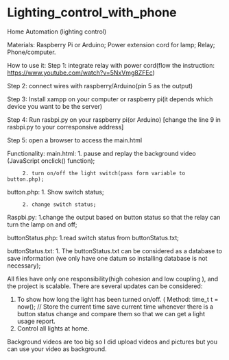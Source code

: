 # Lighting_control_with_phone


Home Automation (lighting control)

Materials: Raspberry Pi or Arduino;
        Power extension cord for lamp;
        Relay;
        Phone/computer.



How to use it:
Step 1: integrate relay with power cord(flow the instruction: https://www.youtube.com/watch?v=5NxVmg8ZFEc)

Step 2: connect wires with raspberry/Arduino(pin 5 as the output)

Step 3: Install xampp on your computer or raspberry pi(it depends which device you want 
to be the server)

Step 4: Run rasbpi.py on your raspberry pi(or Arduino) [change the line 9 in rasbpi.py to your corresponsive address]

Step 5: open a browser to access the main.html


Functionality:
 main.html: 1. pause and replay the background video (JavaScript onclick() function);

         2. turn on/off the light switch(pass form variable to button.php);

button.php: 1. Show switch status;

         2. change switch status;

Raspbi.py: 1.change the output based on button status so that the relay can turn the lamp  on and off;

buttonStatus.php: 1.read switch status from buttonStatus.txt;

buttonStatus.txt: 1. The buttonStatus.txt can be considered as a database to save     information (we only have one datum so installing database is not necessary);


All files have only one responsibility(high cohesion and low coupling ), and the project is scalable. There are several updates can be considered:
1. To show how long the light has been turned on/off. (
Method: time_t t = now(); // Store the current time
save current time whenever there is a button status change and compare them so that we can get a light usage report.
2. Control all lights at home.
        

Background videos are too big so I did upload videos and pictures but you can use your video as background.
